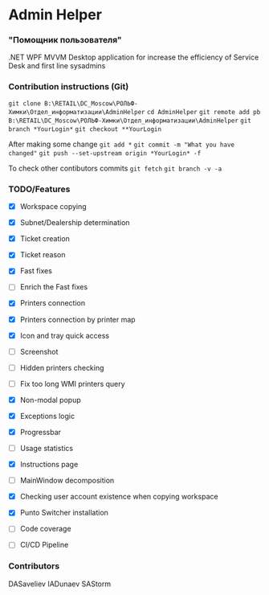 ﻿# Admin Helper
### "Помощник пользователя"
.NET WPF MVVM Desktop application for increase the efficiency of Service Desk and first line sysadmins 


### Contribution instructions (Git)
```git clone B:\RETAIL\DC_Moscow\РОЛЬФ-Химки\Отдел_информатизации\AdminHelper```
```cd AdminHelper```
```git remote add pb B:\RETAIL\DC_Moscow\РОЛЬФ-Химки\Отдел_информатизации\AdminHelper```
```git branch *YourLogin*```
```git checkout **YourLogin```

After making some change
```git add *```
```git commit -m "What you have changed"```
```git push --set-upstream origin *YourLogin* -f```

To check other contibutors commits
```git fetch```
```git branch -v -a```

### TODO/Features
- [x] Workspace copying
- [x] Subnet/Dealership determination
- [x] Ticket creation
- [x] Ticket reason
- [x] Fast fixes
- [ ] Enrich the Fast fixes
- [x] Printers connection
- [x] Printers connection by printer map
- [x] Icon and tray quick access
- [ ] Screenshot
- [ ] Hidden printers checking
- [ ] Fix too long WMI printers query
- [x] Non-modal popup
- [x] Exceptions logic
- [x] Progressbar
- [ ] Usage statistics
- [x] Instructions page
- [ ] MainWindow decomposition
- [x] Checking user account existence when copying workspace
- [x] Punto Switcher installation
- [ ] Code coverage
- [ ] CI/CD Pipeline


### Contributors
DASaveliev
IADunaev
SAStorm
